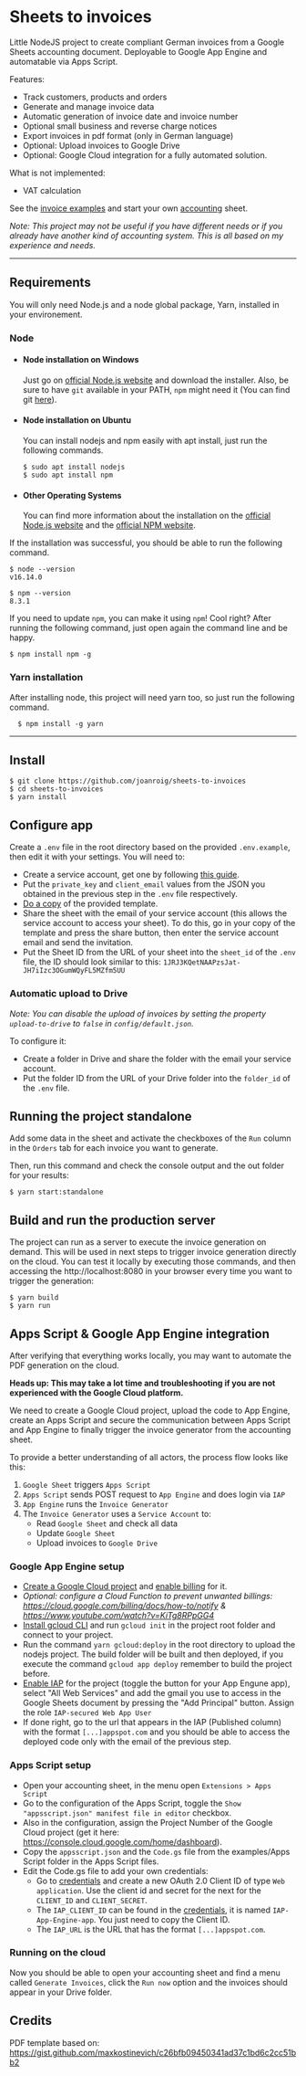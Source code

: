 # Sheets to invoices

Little NodeJS project to create compliant German invoices from a Google Sheets accounting document. Deployable to Google App Engine and automatable via Apps Script.

Features:

- Track customers, products and orders
- Generate and manage invoice data
- Automatic generation of invoice date and invoice number
- Optional small business and reverse charge notices
- Export invoices in pdf format (only in German language)
- Optional: Upload invoices to Google Drive
- Optional: Google Cloud integration for a fully automated solution.

What is not implemented:

- VAT calculation

See the [invoice examples](examples/) and start your own [accounting](https://docs.google.com/spreadsheets/d/1JRJ3KQetNAAPzsJat-JH7iIzc3OGumWQyFL5MZfm5UU/copy) sheet.

_Note: This project may not be useful if you have different needs or if you already have another kind of accounting system. This is all based on my experience and needs._

---

## Requirements

You will only need Node.js and a node global package, Yarn, installed in your environement.

### Node

- #### Node installation on Windows

  Just go on [official Node.js website](https://nodejs.org/) and download the installer.
  Also, be sure to have `git` available in your PATH, `npm` might need it (You can find git [here](https://git-scm.com/)).

- #### Node installation on Ubuntu

  You can install nodejs and npm easily with apt install, just run the following commands.

      $ sudo apt install nodejs
      $ sudo apt install npm

- #### Other Operating Systems
  You can find more information about the installation on the [official Node.js website](https://nodejs.org/) and the [official NPM website](https://npmjs.org/).

If the installation was successful, you should be able to run the following command.

    $ node --version
    v16.14.0

    $ npm --version
    8.3.1

If you need to update `npm`, you can make it using `npm`! Cool right? After running the following command, just open again the command line and be happy.

    $ npm install npm -g

###

### Yarn installation

After installing node, this project will need yarn too, so just run the following command.

      $ npm install -g yarn

---

## Install

    $ git clone https://github.com/joanroig/sheets-to-invoices
    $ cd sheets-to-invoices
    $ yarn install

## Configure app

Create a `.env` file in the root directory based on the provided `.env.example`, then edit it with your settings. You will need to:

- Create a service account, get one by following [this guide](https://theoephraim.github.io/node-google-spreadsheet/#/getting-started/authentication?id=service-account).
- Put the `private_key` and `client_email` values from the JSON you obtained in the previous step in the `.env` file respectively.
- [Do a copy](https://docs.google.com/spreadsheets/d/1JRJ3KQetNAAPzsJat-JH7iIzc3OGumWQyFL5MZfm5UU/copy) of the provided template.
- Share the sheet with the email of your service account (this allows the service account to access your sheet). To do this, go in your copy of the template and press the share button, then enter the service account email and send the invitation.
- Put the Sheet ID from the URL of your sheet into the `sheet_id` of the `.env` file, the ID should look similar to this: `1JRJ3KQetNAAPzsJat-JH7iIzc3OGumWQyFL5MZfm5UU`

### Automatic upload to Drive

_Note: You can disable the upload of invoices by setting the property `upload-to-drive` to `false` in `config/default.json`._

To configure it:

- Create a folder in Drive and share the folder with the email your service account.
- Put the folder ID from the URL of your Drive folder into the `folder_id` of the `.env` file.

## Running the project standalone

Add some data in the sheet and activate the checkboxes of the `Run` column in the `Orders` tab for each invoice you want to generate.

Then, run this command and check the console output and the out folder for your results:

    $ yarn start:standalone

## Build and run the production server

The project can run as a server to execute the invoice generation on demand. This will be used in next steps to trigger invoice generation directly on the cloud. You can test it locally by executing those commands, and then accessing the http://localhost:8080 in your browser every time you want to trigger the generation:

    $ yarn build
    $ yarn run

## Apps Script & Google App Engine integration

After verifying that everything works locally, you may want to automate the PDF generation on the cloud.

**Heads up: This may take a lot time and troubleshooting if you are not experienced with the Google Cloud platform.**

We need to create a Google Cloud project, upload the code to App Engine, create an Apps Script and secure the communication between Apps Script and App Engine to finally trigger the invoice generator from the accounting sheet.

To provide a better understanding of all actors, the process flow looks like this:

1. `Google Sheet` triggers `Apps Script`
2. `Apps Script` sends POST request to `App Engine` and does login via `IAP`
3. `App Engine` runs the `Invoice Generator`
4. The `Invoice Generator` uses a `Service Account` to:
   - Read `Google Sheet` and check all data
   - Update `Google Sheet`
   - Upload invoices to `Google Drive`

### Google App Engine setup

- [Create a Google Cloud project](https://console.cloud.google.com/cloud-resource-manager) and [enable billing](https://console.cloud.google.com/billing) for it.
- _Optional: configure a Cloud Function to prevent unwanted billings: https://cloud.google.com/billing/docs/how-to/notify & https://www.youtube.com/watch?v=KiTg8RPpGG4_
- [Install gcloud CLI](https://cloud.google.com/sdk/docs/install-sdk) and run `gcloud init` in the project root folder and connect to your project.
- Run the command `yarn gcloud:deploy` in the root directory to upload the nodejs project. The build folder will be built and then deployed, if you execute the command `gcloud app deploy` remember to build the project before.
- [Enable IAP](https://console.cloud.google.com/security/iap) for the project (toggle the button for your App Engune app), select "All Web Services" and add the gmail you use to access in the Google Sheets document by pressing the "Add Principal" button. Assign the role `IAP-secured Web App User`
- If done right, go to the url that appears in the IAP (Published column) with the format `[...]appspot.com` and you should be able to access the deployed code only with the email of the previous step.

### Apps Script setup

- Open your accounting sheet, in the menu open `Extensions > Apps Script`
- Go to the configuration of the Apps Script, toggle the `Show "appsscript.json" manifest file in editor` checkbox.
- Also in the configuration, assign the Project Number of the Google Cloud project (get it here: https://console.cloud.google.com/home/dashboard).
- Copy the `appsscript.json` and the `Code.gs` file from the examples/Apps Script folder in the Apps Script files.
- Edit the Code.gs file to add your own credentials:
  - Go to [credentials](https://console.cloud.google.com/apis/credentials) and create a new OAuth 2.0 Client ID of type `Web application`. Use the client id and secret for the next for the `CLIENT_ID` and `CLIENT_SECRET`.
  - The `IAP_CLIENT_ID` can be found in the [credentials](https://console.cloud.google.com/apis/credentials), it is named `IAP-App-Engine-app`. You just need to copy the Client ID.
  - The `IAP_URL` is the URL that has the format `[...]appspot.com`.

### Running on the cloud

Now you should be able to open your accounting sheet and find a menu called `Generate Invoices`, click the `Run now` option and the invoices should appear in your Drive folder.

## Credits

PDF template based on: https://gist.github.com/maxkostinevich/c26bfb09450341ad37c1bd6c2cc51bb2
